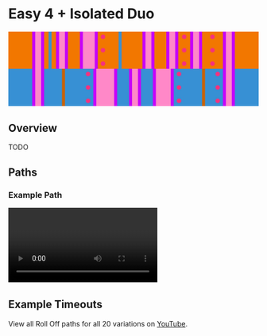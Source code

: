 # Easy 4 + Isolated Duo

![Easy 4 + Isolated Duo](../images/variations/easy-4-isolated-duo.jpg)

## Overview

TODO

## Paths

### Example Path

<video controls>
  <source src="../../images/variations/easy-4-isolated-duo-standard-path.mp4" type="video/mp4">
</video>

## Example Timeouts

View all Roll Off paths for all 20 variations on [YouTube](https://www.youtube.com/playlist?list=PLG_QNSp9ZgJLWYSNl4vY26VJCZeOQHO1F).
